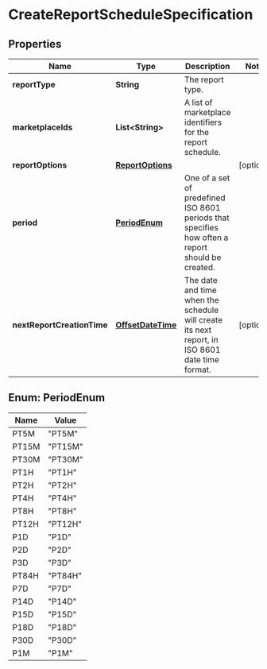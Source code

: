 # CreateReportScheduleSpecification

## Properties
Name | Type | Description | Notes
------------ | ------------- | ------------- | -------------
**reportType** | **String** | The report type. | 
**marketplaceIds** | **List&lt;String&gt;** | A list of marketplace identifiers for the report schedule. | 
**reportOptions** | [**ReportOptions**](ReportOptions.md) |  |  [optional]
**period** | [**PeriodEnum**](#PeriodEnum) | One of a set of predefined ISO 8601 periods that specifies how often a report should be created. | 
**nextReportCreationTime** | [**OffsetDateTime**](OffsetDateTime.md) | The date and time when the schedule will create its next report, in ISO 8601 date time format. |  [optional]

<a name="PeriodEnum"></a>
## Enum: PeriodEnum
Name | Value
---- | -----
PT5M | &quot;PT5M&quot;
PT15M | &quot;PT15M&quot;
PT30M | &quot;PT30M&quot;
PT1H | &quot;PT1H&quot;
PT2H | &quot;PT2H&quot;
PT4H | &quot;PT4H&quot;
PT8H | &quot;PT8H&quot;
PT12H | &quot;PT12H&quot;
P1D | &quot;P1D&quot;
P2D | &quot;P2D&quot;
P3D | &quot;P3D&quot;
PT84H | &quot;PT84H&quot;
P7D | &quot;P7D&quot;
P14D | &quot;P14D&quot;
P15D | &quot;P15D&quot;
P18D | &quot;P18D&quot;
P30D | &quot;P30D&quot;
P1M | &quot;P1M&quot;
